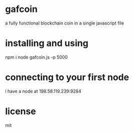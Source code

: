 # gafcoin
a fully functional blockchain coin in a single javascript file

# installing and using
npm i
node gafcoin.js -p 5000

# connecting to your first node
i have a node at 198.58.119.239:9284

# license
mit